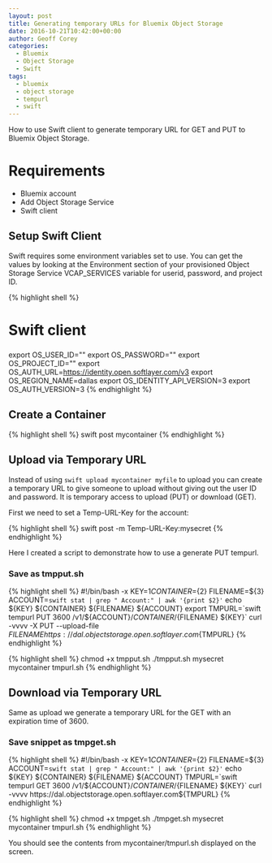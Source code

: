 ```yaml
---
layout: post
title: Generating temporary URLs for Bluemix Object Storage
date: 2016-10-21T10:42:00+00:00
author: Geoff Corey
categories:
  - Bluemix
  - Object Storage
  - Swift
tags:
  - bluemix
  - object storage
  - tempurl
  - swift
---
```

How to use Swift client to generate temporary URL for GET and PUT to Bluemix 
Object Storage.

# Requirements
* Bluemix account
* Add Object Storage Service
* Swift client

## Setup Swift Client

Swift requires some environment variables set to use.  You can get the values
by looking at the Environment section of your provisioned Object Storage
Service VCAP_SERVICES variable for userid, password, and project ID.

{% highlight shell %}
###
# Swift client
###
export OS_USER_ID="<userid>"
export OS_PASSWORD="<password>"
export OS_PROJECT_ID="<project id>"
export OS_AUTH_URL=https://identity.open.softlayer.com/v3
export OS_REGION_NAME=dallas
export OS_IDENTITY_API_VERSION=3
export OS_AUTH_VERSION=3
{% endhighlight %}

## Create a Container

{% highlight shell %}
swift post mycontainer
{% endhighlight %}

## Upload via Temporary URL

Instead of using `swift upload mycontainer myfile` to upload you can create a
temporary URL to give someone to upload without giving out the user ID and
password.   It is temporary access to upload (PUT) or download (GET).

First we need to set a Temp-URL-Key for the account:

{% highlight shell %}
swift post -m Temp-URL-Key:mysecret
{% endhighlight %}

Here I created a script to demonstrate how to use a generate PUT tempurl.

### Save as tmpput.sh
{% highlight shell %}
#!/bin/bash -x
KEY=${1}
CONTAINER=${2}
FILENAME=${3}
ACCOUNT=`swift stat | grep " Account:" | awk '{print $2}'`
echo ${KEY} ${CONTAINER} ${FILENAME} ${ACCOUNT}
export TMPURL=`swift tempurl PUT 3600 /v1/${ACCOUNT}/${CONTAINER}/${FILENAME} ${KEY}`
curl -vvvv -X PUT --upload-file ${FILENAME} https://dal.objectstorage.open.softlayer.com${TMPURL}
{% endhighlight %}

{% highlight shell %}
chmod +x tmpput.sh
./tmpput.sh mysecret mycontainer tmpurl.sh
{% endhighlight %}


## Download via Temporary URL

Same as upload we generate a temporary URL for the GET with an expiration time
of 3600.

### Save snippet as tmpget.sh
{% highlight shell %}
#!/bin/bash -x
KEY=${1}
CONTAINER=${2}
FILENAME=${3}
ACCOUNT=`swift stat | grep " Account:" | awk '{print $2}'`
echo ${KEY} ${CONTAINER} ${FILENAME} ${ACCOUNT}
TMPURL=`swift tempurl GET 3600 /v1/${ACCOUNT}/${CONTAINER}/${FILENAME} ${KEY}`
curl -vvvv https://dal.objectstorage.open.softlayer.com${TMPURL}
{% endhighlight %}

{% highlight shell %}
chmod +x tmpget.sh
./tmpget.sh mysecret mycontainer tmpurl.sh
{% endhighlight %}

You should see the contents from mycontainer/tmpurl.sh displayed on the screen.
